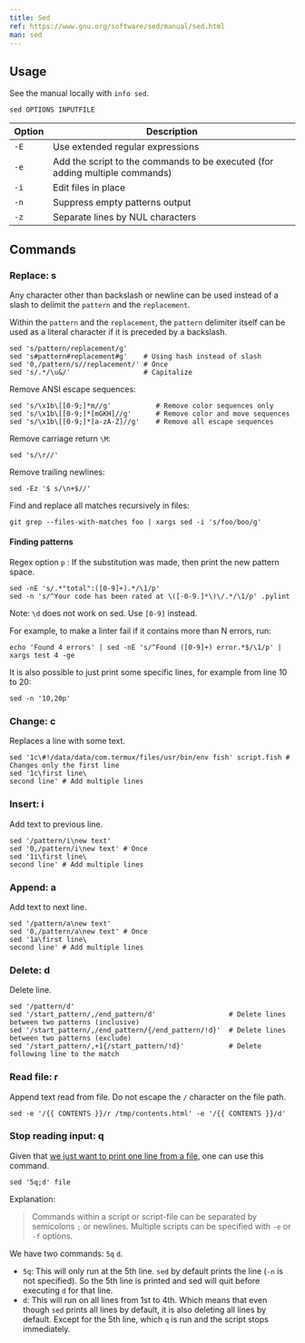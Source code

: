 ```yaml
---
title: Sed
ref: https://www.gnu.org/software/sed/manual/sed.html
man: sed
---
```


## Usage

See the manual locally with `info sed`.

```shell
sed OPTIONS INPUTFILE
```

| Option | Description |
| --- | --- |
| `-E` | Use extended regular expressions |
| `-e` | Add the script to the commands to be executed (for adding multiple commands) |
| `-i` | Edit files in place |
| `-n` | Suppress empty patterns output |
| `-z` | Separate lines by NUL characters |

## Commands

### Replace: s

Any character other than backslash or newline can be used instead of a slash
to delimit the `pattern` and the `replacement`.

Within the `pattern` and the `replacement`,
the `pattern` delimiter itself can be used as a literal character
if it is preceded by a backslash.

```shell
sed 's/pattern/replacement/g'
sed 's#pattern#replacement#g'    # Using hash instead of slash
sed '0,/pattern/s//replacement/' # Once
sed 's/.*/\u&/'                  # Capitalize
```

Remove ANSI escape sequences:

```shell
sed 's/\x1b\[[0-9;]*m//g'           # Remove color sequences only
sed 's/\x1b\[[0-9;]*[mGKH]//g'      # Remove color and move sequences
sed 's/\x1b\[[0-9;]*[a-zA-Z]//g'    # Remove all escape sequences
```

Remove carriage return `\M`:

```shell
sed 's/\r//'
```

Remove trailing newlines:

```shell
sed -Ez '$ s/\n+$//'
```

Find and replace all matches recursively in files:

```shell
git grep --files-with-matches foo | xargs sed -i 's/foo/boo/g'
```

#### Finding patterns

Regex option `p` : If the substitution was made, then print the new pattern space.

```shell
sed -nE 's/.*"total":([0-9]+).*/\1/p'
sed -n 's/^Your code has been rated at \([-0-9.]*\)\/.*/\1/p' .pylint
```

Note: `\d` does not work on sed. Use `[0-9]` instead.

For example, to make a linter fail if it contains more than N errors, run:

```shell
echo 'Found 4 errors' | sed -nE 's/^Found ([0-9]+) error.*$/\1/p' | xargs test 4 -ge
```

It is also possible to just print some specific lines,
for example from line 10 to 20:

```shell
sed -n '10,20p'
```

### Change: c

Replaces a line with some text.

```shell
sed '1c\#!/data/data/com.termux/files/usr/bin/env fish' script.fish # Changes only the first line
sed '1c\first line\
second line' # Add multiple lines
```

### Insert: i

Add text to previous line.

```shell
sed '/pattern/i\new text'
sed '0,/pattern/i\new text' # Once
sed '1i\first line\
second line' # Add multiple lines
```

### Append: a

Add text to next line.

```shell
sed '/pattern/a\new text'
sed '0,/pattern/a\new text' # Once
sed '1a\first line\
second line' # Add multiple lines
```

### Delete: d

Delete line.

```shell
sed '/pattern/d'
sed '/start_pattern/,/end_pattern/d'                  # Delete lines between two patterns (inclusive)
sed '/start_pattern/,/end_pattern/{/end_pattern/!d}'  # Delete lines between two patterns (exclude)
sed '/start_pattern/,+1{/start_pattern/!d}'           # Delete following line to the match
```

### Read file: r

Append text read from file.
Do not escape the `/` character on the file path.

```shell
sed -e '/{{ CONTENTS }}/r /tmp/contents.html' -e '/{{ CONTENTS }}/d'
```

### Stop reading input: q

Given that [we just want to print one line from a file](https://stackoverflow.com/a/30657175),
one can use this command.

```shell
sed '5q;d' file
```

Explanation:

> Commands within a script or script-file can be separated by semicolons `;` or newlines.
> Multiple scripts can be specified with `-e` or `-f` options.

We have two commands: `5q` `d`.

- `5q`: This will only run at the 5th line.
`sed` by default prints the line (`-n` is not specified).
So the 5th line is printed and sed will quit before executing `d` for that line.
- `d`: This will run on all lines from 1st to 4th.
Which means that even though `sed` prints all lines by default,
it is also deleting all lines by default.
Except for the 5th line, which `q` is run and the script stops immediately.
